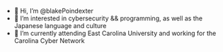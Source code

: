 - 👋 Hi, I’m @blakePoindexter
- 👀 I’m interested in cybersecurity && programming, as well as the Japanese language and culture
- 🌱 I’m currently attending East Carolina University and working for the Carolina Cyber Network

<!---
blakePoindexter/blakePoindexter is a ✨ special ✨ repository because its `README.md` (this file) appears on your GitHub profile.
You can click the Preview link to take a look at your changes.
--->
